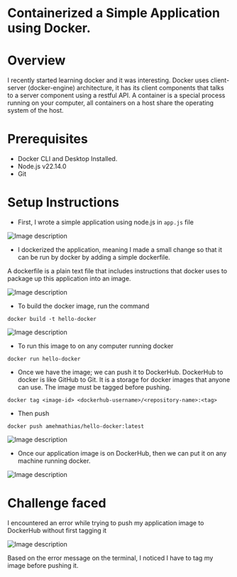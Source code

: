 # Containerized a Simple Application using Docker.

# Overview
I recently started learning docker and it was interesting. Docker uses client-server (docker-engine) architecture, it has its client components that talks to a server component using a restful API. A container is a special process running on your computer, all containers on a host share the operating system of the host.

# Prerequisites
- Docker CLI and Desktop Installed.
- Node.js v22.14.0
- Git

# Setup Instructions
- First, I wrote a simple application using node.js in `app.js` file

![Image description](https://dev-to-uploads.s3.amazonaws.com/uploads/articles/mvxk6auqtt7vkwzo115e.png)
- I dockerized the application, meaning I made a small change so that it can be run by docker by adding a simple dockerfile. 

A dockerfile is a plain text file that includes instructions that docker uses to package up this application into an image.

![Image description](https://dev-to-uploads.s3.amazonaws.com/uploads/articles/9z5m2ospdi7ht4knapw3.png)

- To build the docker image, run the command

```
docker build -t hello-docker
```

![Image description](https://dev-to-uploads.s3.amazonaws.com/uploads/articles/5oyx66hmjp60ffwhhahz.png)
- To run this image to on any computer running docker

```
docker run hello-docker
```
- Once we have the image; we can push it to DockerHub. DockerHub to docker is like GitHub to Git. It is a storage for docker images that anyone can use. The image must be tagged before pushing.

```
docker tag <image-id> <dockerhub-username>/<repository-name>:<tag>
```
- Then push

```
docker push amehmathias/hello-docker:latest
```

![Image description](https://dev-to-uploads.s3.amazonaws.com/uploads/articles/e5285n7lxsd6zd6m1t8w.png)

- Once our application image is on DockerHub, then we can put it on any machine running docker.

![Image description](https://dev-to-uploads.s3.amazonaws.com/uploads/articles/p93qw68vaa3w8sk9ypls.png)

# Challenge faced
I encountered an error while trying to push my application image to DockerHub without first tagging it

![Image description](https://dev-to-uploads.s3.amazonaws.com/uploads/articles/qw2ehol78gbgsqsapt6u.png)

Based on the error message on the terminal, I noticed I have to tag my image before pushing it.

